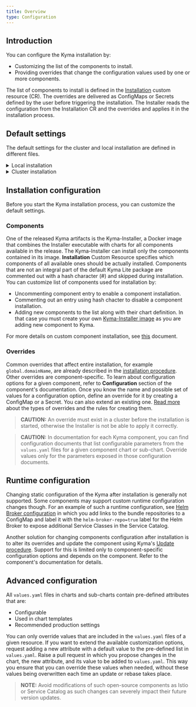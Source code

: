 ```yaml
---
title: Overview
type: Configuration
---
```


## Introduction

You can configure the Kyma installation by:
  - Customizing the list of the components to install.
  - Providing overrides that change the configuration values used by one or more components.

The list of components to install is defined in the [Installation](#custom-resource-installation) custom resource (CR).
The overrides are delivered as ConfigMaps or Secrets defined by the user before triggering the installation.
The Installer reads the configuration from the Installation CR and the overrides and applies it in the installation process.


## Default settings

The default settings for the cluster and local installation are defined in different files.

<div tabs>
  <details>
  <summary>
  Local installation
  </summary>

  The list of available components is stored in Kyma project sources in the file **kyma/installation/resources/installer-cr.yaml.tpl**
  Default installation overrides can be found in the file **kyma/installation/resources/installer-config-local.yaml.tpl**
  All the other configuration values are defined directly in components in **/resources** subdirectory of Kyma project.
  >**CAUTION:** The configuration files contain tested and recommended settings. Note that you modify them on your own risk.
  </details>
  <details>
  <summary>
  Cluster installation
  </summary>

  The installation is based on a released Kyma version.
  You can find the list of available components in the release artifact **kyma-installer-cluster.yaml**.
  Any necessary overrides are described in the [installation procedure](#installation-install-kyma-on-a-cluster).
  All the other configuration values are defined directly in components released with the Kyma version.
  </details>
</div>

## Installation configuration

Before you start the Kyma installation process, you can customize the default settings.

### Components

One of the released Kyma artifacts is the Kyma-Installer, a Docker image that combines the Installer executable with charts for all components available in the release.
The Kyma-Installer can install only the components contained in its image.
**Installation** Custom Resource specifies which components of all available ones should be actually installed.
Components that are not an integral part of the default Kyma Lite package are commented out with a hash character (#) and skipped during installation.
You can customize list of components used for installation by:
- Uncommenting component entry to enable a component installation.
- Commenting out an entry using hash chacter to disable a component installation.
- Adding new components to the list along with their chart definition. In that case you must create your own [Kyma-Installer image](#installation-use-your-own-kyma-installer-image) as you are adding new component to Kyma.

For more details on custom component installation, see [this](#configuration-custom-component-installation) document.

### Overrides

Common overrides that affect entire installation, for example `global.domainName`, are already described in the [installation procedure](#installation-overview).
Other overrides are component-specific.
To learn about configuration options for a given component, refer to **Configuration** section of the component's documentation.
Once you know the name and possible set of values for a configuration option, define an override for it by creating a ConfigMap or a Secret. You can also extend an existing one.
[Read more](#configuration-helm-overrides-for-kyma-installation) about the types of overrides and the rules for creating them.
>**CAUTION:** An override must exist in a cluster before the installation is started, otherwise the Installer is not be able to apply it correctly.

> **CAUTION:** In documentation for each Kyma component, you can find configuration documents that list configurable parameters from the `values.yaml` files for a given component chart or sub-chart. Override values only for the parameters exposed in those configuration documents.

## Runtime configuration

Changing static configuration of the Kyma after installation is generally not supported.
Some components may support custom runtime configuration changes though.
For an example of such a runtime configuration, see [Helm Broker configuration](/components/helm-broker/#configuration-configuration) in which you add links to the bundle repositories to a ConfigMap and label it with the `helm-broker-repo=true` label for the Helm Broker to expose additional Service Classes in the Service Catalog.

Another solution for changing components configuration after installation is to alter its overrides and update the component using Kyma's [Update procedure](#installation-update-kyma).
Support for this is limited only to component-specific configuration options and depends on the component. Refer to the component's documentation for details.


## Advanced configuration

All `values.yaml` files in charts and sub-charts contain pre-defined attributes that are:
- Configurable
- Used in chart templates
- Recommended production settings

You can only override values that are included in the `values.yaml` files of a given resource. If you want to extend the available customization options, request adding a new attribute with a default value to the pre-defined list in `values.yaml`. Raise a pull request in which you propose changes in the chart, the new attribute, and its value to be added to `values.yaml`. This way you ensure that you can override these values when needed, without these values being overwritten each time an update or rebase takes place.

>**NOTE:** Avoid modifications of such open-source components as Istio or Service Catalog as such changes can severely impact their future version updates.
